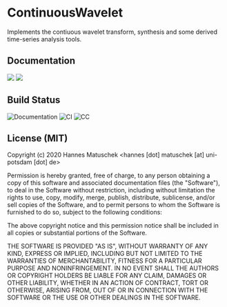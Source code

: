 # ContinuousWavelet
Implements the contiuous wavelet transform, synthesis and some derived time-series analysis tools.

## Documentation
[![](https://img.shields.io/badge/docs-stable-blue.svg)](https://hmatuschek.github.io/ContinuousWavelet.jl/stable)
[![](https://img.shields.io/badge/docs-dev-blue.svg)](https://hmatuschek.github.io/ContinuousWavelet.jl/dev)

## Build Status
![Documentation](https://github.com/hmatuschek/ContinuousWavelet.jl/workflows/Documentation/badge.svg?branch=master)
![CI](https://github.com/hmatuschek/ContinuousWavelet.jl/workflows/CI/badge.svg?branch=master)
![CC](https://codecov.io/github/hmatuschek/ContinuousWavelet.jl/badge.svg?branch=master)

## License (MIT)
Copyright (c) 2020 Hannes Matuschek <hannes [dot] matuschek [at] uni-potsdam [dot] de>

Permission is hereby granted, free of charge, to any person obtaining a copy
of this software and associated documentation files (the "Software"), to deal
in the Software without restriction, including without limitation the rights
to use, copy, modify, merge, publish, distribute, sublicense, and/or sell
copies of the Software, and to permit persons to whom the Software is
furnished to do so, subject to the following conditions:

The above copyright notice and this permission notice shall be included in all
copies or substantial portions of the Software.

THE SOFTWARE IS PROVIDED "AS IS", WITHOUT WARRANTY OF ANY KIND, EXPRESS OR
IMPLIED, INCLUDING BUT NOT LIMITED TO THE WARRANTIES OF MERCHANTABILITY,
FITNESS FOR A PARTICULAR PURPOSE AND NONINFRINGEMENT. IN NO EVENT SHALL THE
AUTHORS OR COPYRIGHT HOLDERS BE LIABLE FOR ANY CLAIM, DAMAGES OR OTHER
LIABILITY, WHETHER IN AN ACTION OF CONTRACT, TORT OR OTHERWISE, ARISING FROM,
OUT OF OR IN CONNECTION WITH THE SOFTWARE OR THE USE OR OTHER DEALINGS IN THE
SOFTWARE.
